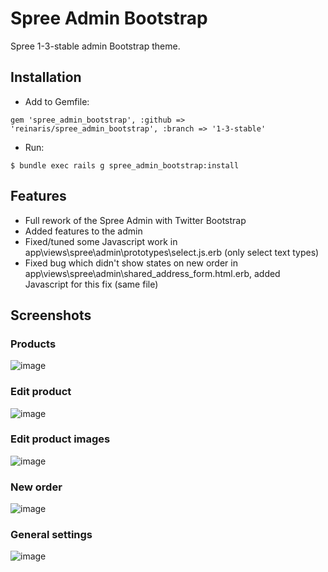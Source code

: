 Spree Admin Bootstrap
=====================

Spree 1-3-stable admin Bootstrap theme.

Installation
-----------
- Add to Gemfile:
```
gem 'spree_admin_bootstrap', :github => 'reinaris/spree_admin_bootstrap', :branch => '1-3-stable'
```

- Run:
```
$ bundle exec rails g spree_admin_bootstrap:install
```

Features
-----------
- Full rework of the Spree Admin with Twitter Bootstrap
- Added features to the admin
- Fixed/tuned some Javascript work in app\views\spree\admin\prototypes\select.js.erb (only select text types)
- Fixed bug which didn't show states on new order in app\views\spree\admin\shared\_address_form.html.erb, added Javascript for this fix (same file)

Screenshots
-----------

### Products
![image](screens/screen1.png)

### Edit product
![image](screens/screen2.png)


### Edit product images
![image](screens/screen4.png)

### New order
![image](screens/screen3.png)


### General settings
![image](screens/screen5.png)
